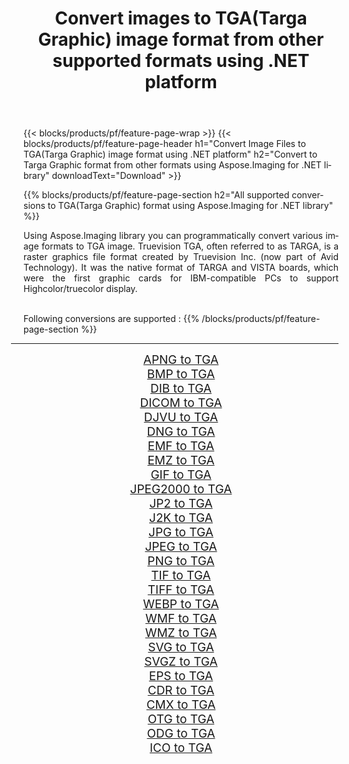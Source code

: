 ﻿---
title: Convert images to TGA(Targa Graphic) image format from other supported formats using .NET platform 
weight: 3920
url: /net/conversion/to/tga 
lang: en
langdirlevel: 2
locales: zh-hans,ja,it,ru,de,es,fr,nl,id,lt,pl,pt,vi,tr,ko,zh-hant,ar,hi,th,sv,cs,uk,he
description: Using Aspose.Imaging for .NET library it is easy to convert to TGA(Targa Graphic) from other supported image formats
---

{{< blocks/products/pf/feature-page-wrap >}}
{{< blocks/products/pf/feature-page-header h1="Convert Image Files to TGA(Targa Graphic) image format using .NET platform" h2="Convert to Targa Graphic format from other formats using Aspose.Imaging for .NET library" downloadText="Download" >}}


{{% blocks/products/pf/feature-page-section  h2="All supported conversions to TGA(Targa Graphic) format using Aspose.Imaging for .NET library" %}}
<p align=justify>Using Aspose.Imaging library you can programmatically convert various image formats to TGA image. Truevision TGA, often referred to as TARGA, is a raster graphics file format created by Truevision Inc. (now part of Avid Technology). It was the native format of TARGA and VISTA boards, which were the first graphic cards for IBM-compatible PCs to support Highcolor/truecolor display.</p>
<br/>
Following conversions are supported :
{{% /blocks/products/pf/feature-page-section %}}
<div class="container-fluid productfamilypage bg-gray">
    <div class="convertypes bg-gray agp-content section">
        <div class="container">
		<hr style="margin-left:-20px;"/>
		<div class="row other-converters" style="gap: 10px;font-size: 19px;text-align:center;">
		    <div class='col-md-2 other-converter remove-lp remove-rp'><a href="/imaging/net/conversion/apng-to-tga" style="padding:15px;">APNG to TGA</a></div>
<div class='col-md-2 other-converter remove-lp remove-rp'><a href="/imaging/net/conversion/bmp-to-tga" style="padding:15px;">BMP to TGA</a></div>
<div class='col-md-2 other-converter remove-lp remove-rp'><a href="/imaging/net/conversion/dib-to-tga" style="padding:15px;">DIB to TGA</a></div>
<div class='col-md-2 other-converter remove-lp remove-rp'><a href="/imaging/net/conversion/dicom-to-tga" style="padding:15px;">DICOM to TGA</a></div>
<div class='col-md-2 other-converter remove-lp remove-rp'><a href="/imaging/net/conversion/djvu-to-tga" style="padding:15px;">DJVU to TGA</a></div>
<div class='col-md-2 other-converter remove-lp remove-rp'><a href="/imaging/net/conversion/dng-to-tga" style="padding:15px;">DNG to TGA</a></div>
<div class='col-md-2 other-converter remove-lp remove-rp'><a href="/imaging/net/conversion/emf-to-tga" style="padding:15px;">EMF to TGA</a></div>
<div class='col-md-2 other-converter remove-lp remove-rp'><a href="/imaging/net/conversion/emz-to-tga" style="padding:15px;">EMZ to TGA</a></div>
<div class='col-md-2 other-converter remove-lp remove-rp'><a href="/imaging/net/conversion/gif-to-tga" style="padding:15px;">GIF to TGA</a></div>
<div class='col-md-2 other-converter remove-lp remove-rp'><a href="/imaging/net/conversion/jpeg2000-to-tga" style="padding:15px;">JPEG2000 to TGA</a></div>
<div class='col-md-2 other-converter remove-lp remove-rp'><a href="/imaging/net/conversion/jp2-to-tga" style="padding:15px;">JP2 to TGA</a></div>
<div class='col-md-2 other-converter remove-lp remove-rp'><a href="/imaging/net/conversion/j2k-to-tga" style="padding:15px;">J2K to TGA</a></div>
<div class='col-md-2 other-converter remove-lp remove-rp'><a href="/imaging/net/conversion/jpg-to-tga" style="padding:15px;">JPG to TGA</a></div>
<div class='col-md-2 other-converter remove-lp remove-rp'><a href="/imaging/net/conversion/jpeg-to-tga" style="padding:15px;">JPEG to TGA</a></div>
<div class='col-md-2 other-converter remove-lp remove-rp'><a href="/imaging/net/conversion/png-to-tga" style="padding:15px;">PNG to TGA</a></div>
<div class='col-md-2 other-converter remove-lp remove-rp'><a href="/imaging/net/conversion/tif-to-tga" style="padding:15px;">TIF to TGA</a></div>
<div class='col-md-2 other-converter remove-lp remove-rp'><a href="/imaging/net/conversion/tiff-to-tga" style="padding:15px;">TIFF to TGA</a></div>
<div class='col-md-2 other-converter remove-lp remove-rp'><a href="/imaging/net/conversion/webp-to-tga" style="padding:15px;">WEBP to TGA</a></div>
<div class='col-md-2 other-converter remove-lp remove-rp'><a href="/imaging/net/conversion/wmf-to-tga" style="padding:15px;">WMF to TGA</a></div>
<div class='col-md-2 other-converter remove-lp remove-rp'><a href="/imaging/net/conversion/wmz-to-tga" style="padding:15px;">WMZ to TGA</a></div>
<div class='col-md-2 other-converter remove-lp remove-rp'><a href="/imaging/net/conversion/svg-to-tga" style="padding:15px;">SVG to TGA</a></div>
<div class='col-md-2 other-converter remove-lp remove-rp'><a href="/imaging/net/conversion/svgz-to-tga" style="padding:15px;">SVGZ to TGA</a></div>
<div class='col-md-2 other-converter remove-lp remove-rp'><a href="/imaging/net/conversion/eps-to-tga" style="padding:15px;">EPS to TGA</a></div>
<div class='col-md-2 other-converter remove-lp remove-rp'><a href="/imaging/net/conversion/cdr-to-tga" style="padding:15px;">CDR to TGA</a></div>
<div class='col-md-2 other-converter remove-lp remove-rp'><a href="/imaging/net/conversion/cmx-to-tga" style="padding:15px;">CMX to TGA</a></div>
<div class='col-md-2 other-converter remove-lp remove-rp'><a href="/imaging/net/conversion/otg-to-tga" style="padding:15px;">OTG to TGA</a></div>
<div class='col-md-2 other-converter remove-lp remove-rp'><a href="/imaging/net/conversion/odg-to-tga" style="padding:15px;">ODG to TGA</a></div>
<div class='col-md-2 other-converter remove-lp remove-rp'><a href="/imaging/net/conversion/ico-to-tga" style="padding:15px;">ICO to TGA</a></div>
                </div>
        </div>
    </div>
</div>
<br/>

